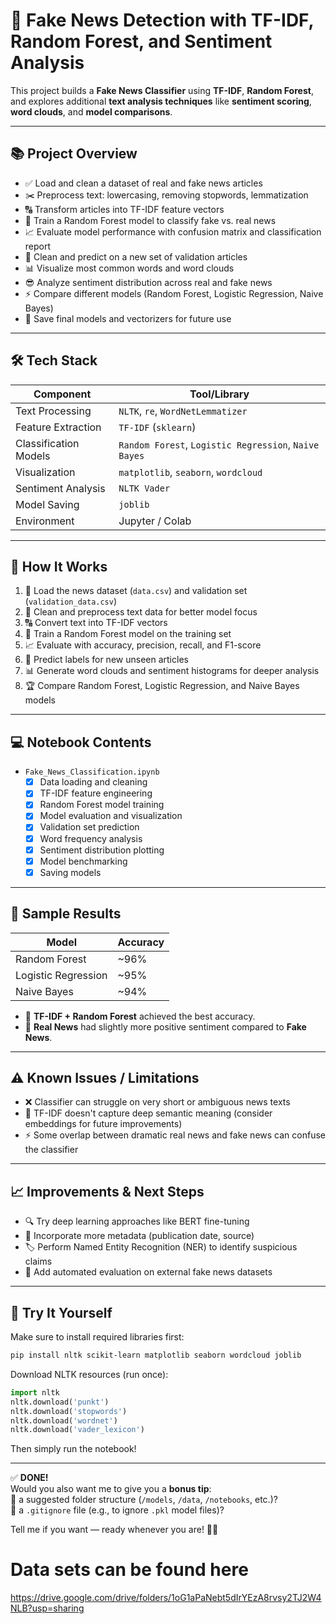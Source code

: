 # 🚀 Fake News Detection with TF-IDF, Random Forest, and Sentiment Analysis

This project builds a **Fake News Classifier** using **TF-IDF**, **Random Forest**, and explores additional **text analysis techniques** like **sentiment scoring**, **word clouds**, and **model comparisons**.

---

## 📚 Project Overview

- ✅ Load and clean a dataset of real and fake news articles
- ✂️ Preprocess text: lowercasing, removing stopwords, lemmatization
- 🔠 Transform articles into TF-IDF feature vectors
- 🌳 Train a Random Forest model to classify fake vs. real news
- 📈 Evaluate model performance with confusion matrix and classification report
- 📝 Clean and predict on a new set of validation articles
- 📊 Visualize most common words and word clouds
- 😎 Analyze sentiment distribution across real and fake news
- ⚡ Compare different models (Random Forest, Logistic Regression, Naive Bayes)
- 💾 Save final models and vectorizers for future use

---

## 🛠️ Tech Stack

| Component               | Tool/Library                    |
|--------------------------|---------------------------------|
| Text Processing          | `NLTK`, `re`, `WordNetLemmatizer` |
| Feature Extraction       | `TF-IDF` (`sklearn`)             |
| Classification Models    | `Random Forest`, `Logistic Regression`, `Naive Bayes` |
| Visualization            | `matplotlib`, `seaborn`, `wordcloud` |
| Sentiment Analysis       | `NLTK Vader`                    |
| Model Saving             | `joblib`                        |
| Environment              | Jupyter / Colab                 |

---

## 🧪 How It Works

1. 📂 Load the news dataset (`data.csv`) and validation set (`validation_data.csv`)
2. 🧹 Clean and preprocess text data for better model focus
3. 🔠 Convert text into TF-IDF vectors
4. 🌳 Train a Random Forest model on the training set
5. 📈 Evaluate with accuracy, precision, recall, and F1-score
6. 🔮 Predict labels for new unseen articles
7. 📊 Generate word clouds and sentiment histograms for deeper analysis
8. 🏆 Compare Random Forest, Logistic Regression, and Naive Bayes models

---

## 💻 Notebook Contents

- `Fake_News_Classification.ipynb`
  - [x] Data loading and cleaning
  - [x] TF-IDF feature engineering
  - [x] Random Forest model training
  - [x] Model evaluation and visualization
  - [x] Validation set prediction
  - [x] Word frequency analysis
  - [x] Sentiment distribution plotting
  - [x] Model benchmarking
  - [x] Saving models

---

## 🧠 Sample Results

| Model                  | Accuracy  |
|-------------------------|-----------|
| Random Forest           | ~96%      |
| Logistic Regression     | ~95%      |
| Naive Bayes             | ~94%      |

- 🎯 **TF-IDF + Random Forest** achieved the best accuracy.
- 📰 **Real News** had slightly more positive sentiment compared to **Fake News**.

---

## ⚠️ Known Issues / Limitations

- ❌ Classifier can struggle on very short or ambiguous news texts
- 🔁 TF-IDF doesn't capture deep semantic meaning (consider embeddings for future improvements)
- ⚡ Some overlap between dramatic real news and fake news can confuse the classifier

---

## 📈 Improvements & Next Steps

- 🔍 Try deep learning approaches like BERT fine-tuning
- 🧠 Incorporate more metadata (publication date, source)
- 🏷️ Perform Named Entity Recognition (NER) to identify suspicious claims
- 🧪 Add automated evaluation on external fake news datasets

---

## 🚀 Try It Yourself

Make sure to install required libraries first:
```bash
pip install nltk scikit-learn matplotlib seaborn wordcloud joblib
```

Download NLTK resources (run once):
```python
import nltk
nltk.download('punkt')
nltk.download('stopwords')
nltk.download('wordnet')
nltk.download('vader_lexicon')
```

Then simply run the notebook!

---

✅ **DONE!**  
Would you also want me to give you a **bonus tip**:  
🔹 a suggested folder structure (`/models`, `/data`, `/notebooks`, etc.)?  
🔹 a `.gitignore` file (e.g., to ignore `.pkl` model files)?  

Tell me if you want — ready whenever you are! 🚀✨


# Data sets can be found here
https://drive.google.com/drive/folders/1oG1aPaNebt5dIrYEzA8rvsy2TJ2W4NLB?usp=sharing
